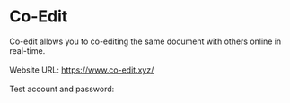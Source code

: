 # Co-Edit

Co-edit allows you to co-editing the same document with others online in real-time.
<br/>
<br/>
Website URL: https://www.co-edit.xyz/
<br/>
<br/>
Test account and password:
<br/>
